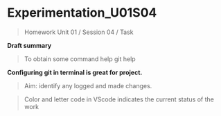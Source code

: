 # Experimentation_U01S04
> Homework Unit 01 / Session 04 / Task 

**Draft summary**
> To obtain some command help git help

**Configuring git in terminal is great for project.** 
> Aim: identify any logged and made changes.

> Color and letter code in VScode indicates the current status of the work


  
